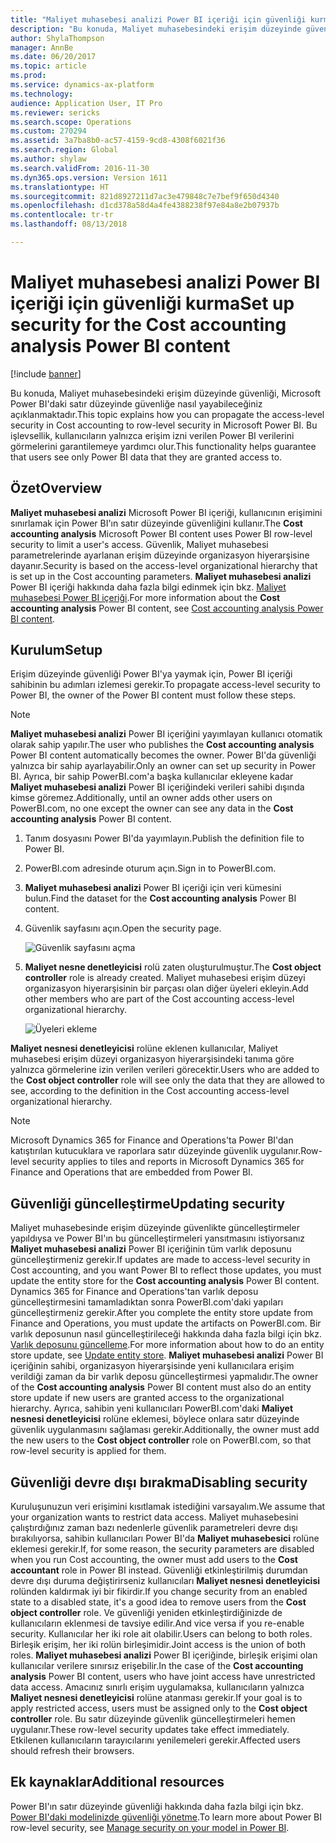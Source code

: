 ```yaml
---
title: "Maliyet muhasebesi analizi Power BI içeriği için güvenliği kurma"
description: "Bu konuda, Maliyet muhasebesindeki erişim düzeyinde güvenliği, Microsoft Power BI'daki satır düzeyinde güvenliğe nasıl yayabileceğiniz açıklanmaktadır. Bu işlevsellik, kullanıcıların yalnızca erişim izni verilen Power BI verilerini görmelerini garantilemeye yardımcı olur."
author: ShylaThompson
manager: AnnBe
ms.date: 06/20/2017
ms.topic: article
ms.prod: 
ms.service: dynamics-ax-platform
ms.technology: 
audience: Application User, IT Pro
ms.reviewer: sericks
ms.search.scope: Operations
ms.custom: 270294
ms.assetid: 3a7ba8b0-ac57-4159-9cd8-4308f6021f36
ms.search.region: Global
ms.author: shylaw
ms.search.validFrom: 2016-11-30
ms.dyn365.ops.version: Version 1611
ms.translationtype: HT
ms.sourcegitcommit: 821d8927211d7ac3e479848c7e7bef9f650d4340
ms.openlocfilehash: d1cd378a58d4a4fe4388238f97e84a8e2b07937b
ms.contentlocale: tr-tr
ms.lasthandoff: 08/13/2018

---
```


# <a name="set-up-security-for-the-cost-accounting-analysis-power-bi-content"></a><span data-ttu-id="879e7-104">Maliyet muhasebesi analizi Power BI içeriği için güvenliği kurma</span><span class="sxs-lookup"><span data-stu-id="879e7-104">Set up security for the Cost accounting analysis Power BI content</span></span>

[!include [banner](../includes/banner.md)]

<span data-ttu-id="879e7-105">Bu konuda, Maliyet muhasebesindeki erişim düzeyinde güvenliği, Microsoft Power BI'daki satır düzeyinde güvenliğe nasıl yayabileceğiniz açıklanmaktadır.</span><span class="sxs-lookup"><span data-stu-id="879e7-105">This topic explains how you can propagate the access-level security in Cost accounting to row-level security in Microsoft Power BI.</span></span> <span data-ttu-id="879e7-106">Bu işlevsellik, kullanıcıların yalnızca erişim izni verilen Power BI verilerini görmelerini garantilemeye yardımcı olur.</span><span class="sxs-lookup"><span data-stu-id="879e7-106">This functionality helps guarantee that users see only Power BI data that they are granted access to.</span></span>

## <a name="overview"></a><span data-ttu-id="879e7-107">Özet</span><span class="sxs-lookup"><span data-stu-id="879e7-107">Overview</span></span>

<span data-ttu-id="879e7-108">**Maliyet muhasebesi analizi** Microsoft Power BI içeriği, kullanıcının erişimini sınırlamak için Power BI'ın satır düzeyinde güvenliğini kullanır.</span><span class="sxs-lookup"><span data-stu-id="879e7-108">The **Cost accounting analysis** Microsoft Power BI content uses Power BI row-level security to limit a user's access.</span></span> <span data-ttu-id="879e7-109">Güvenlik, Maliyet muhasebesi parametrelerinde ayarlanan erişim düzeyinde organizasyon hiyerarşisine dayanır.</span><span class="sxs-lookup"><span data-stu-id="879e7-109">Security is based on the access-level organizational hierarchy that is set up in the Cost accounting parameters.</span></span> <span data-ttu-id="879e7-110">**Maliyet muhasebesi analizi** Power BI içeriği hakkında daha fazla bilgi edinmek için bkz. [Maliyet muhasebesi Power BI içeriği](cost-accounting-analysis-content-pack.md).</span><span class="sxs-lookup"><span data-stu-id="879e7-110">For more information about the **Cost accounting analysis** Power BI content, see [Cost accounting analysis Power BI content](cost-accounting-analysis-content-pack.md).</span></span>

## <a name="setup"></a><span data-ttu-id="879e7-111">Kurulum</span><span class="sxs-lookup"><span data-stu-id="879e7-111">Setup</span></span>
<span data-ttu-id="879e7-112">Erişim düzeyinde güvenliği Power BI'ya yaymak için, Power BI içeriği sahibinin bu adımları izlemesi gerekir.</span><span class="sxs-lookup"><span data-stu-id="879e7-112">To propagate access-level security to Power BI, the owner of the Power BI content must follow these steps.</span></span>

> [!NOTE]
> <span data-ttu-id="879e7-113">**Maliyet muhasebesi analizi** Power BI içeriğini yayımlayan kullanıcı otomatik olarak sahip yapılır.</span><span class="sxs-lookup"><span data-stu-id="879e7-113">The user who publishes the **Cost accounting analysis** Power BI content automatically becomes the owner.</span></span> <span data-ttu-id="879e7-114">Power BI'da güvenliği yalnızca bir sahip ayarlayabilir.</span><span class="sxs-lookup"><span data-stu-id="879e7-114">Only an owner can set up security in Power BI.</span></span> <span data-ttu-id="879e7-115">Ayrıca, bir sahip PowerBI.com'a başka kullanıcılar ekleyene kadar **Maliyet muhasebesi analizi** Power BI içeriğindeki verileri sahibi dışında kimse göremez.</span><span class="sxs-lookup"><span data-stu-id="879e7-115">Additionally, until an owner adds other users on PowerBI.com, no one except the owner can see any data in the **Cost accounting analysis** Power BI content.</span></span>

1. <span data-ttu-id="879e7-116">Tanım dosyasını Power BI'da yayımlayın.</span><span class="sxs-lookup"><span data-stu-id="879e7-116">Publish the definition file to Power BI.</span></span>
2. <span data-ttu-id="879e7-117">PowerBI.com adresinde oturum açın.</span><span class="sxs-lookup"><span data-stu-id="879e7-117">Sign in to PowerBI.com.</span></span>
3. <span data-ttu-id="879e7-118">**Maliyet muhasebesi analizi** Power BI içeriği için veri kümesini bulun.</span><span class="sxs-lookup"><span data-stu-id="879e7-118">Find the dataset for the **Cost accounting analysis** Power BI content.</span></span>
4. <span data-ttu-id="879e7-119">Güvenlik sayfasını açın.</span><span class="sxs-lookup"><span data-stu-id="879e7-119">Open the security page.</span></span>

    ![Güvenlik sayfasını açma](./media/CA-picture-1.png)

5. <span data-ttu-id="879e7-121">**Maliyet nesne denetleyicisi** rolü zaten oluşturulmuştur.</span><span class="sxs-lookup"><span data-stu-id="879e7-121">The **Cost object controller** role is already created.</span></span> <span data-ttu-id="879e7-122">Maliyet muhasebesi erişim düzeyi organizasyon hiyerarşisinin bir parçası olan diğer üyeleri ekleyin.</span><span class="sxs-lookup"><span data-stu-id="879e7-122">Add other members who are part of the Cost accounting access-level organizational hierarchy.</span></span>

    ![Üyeleri ekleme](./media/CA-picture-2.png)

<span data-ttu-id="879e7-124">**Maliyet nesnesi denetleyicisi** rolüne eklenen kullanıcılar, Maliyet muhasebesi erişim düzeyi organizasyon hiyerarşisindeki tanıma göre yalnızca görmelerine izin verilen verileri görecektir.</span><span class="sxs-lookup"><span data-stu-id="879e7-124">Users who are added to the **Cost object controller** role will see only the data that they are allowed to see, according to the definition in the Cost accounting access-level organizational hierarchy.</span></span>

> [!NOTE]
> <span data-ttu-id="879e7-125">Microsoft Dynamics 365 for Finance and Operations'ta Power BI'dan katıştırılan kutucuklara ve raporlara satır düzeyinde güvenlik uygulanır.</span><span class="sxs-lookup"><span data-stu-id="879e7-125">Row-level security applies to tiles and reports in Microsoft Dynamics 365 for Finance and Operations that are embedded from Power BI.</span></span>

## <a name="updating-security"></a><span data-ttu-id="879e7-126">Güvenliği güncelleştirme</span><span class="sxs-lookup"><span data-stu-id="879e7-126">Updating security</span></span>
<span data-ttu-id="879e7-127">Maliyet muhasebesinde erişim düzeyinde güvenlikte güncelleştirmeler yapıldıysa ve Power BI'ın bu güncelleştirmeleri yansıtmasını istiyorsanız **Maliyet muhasebesi analizi** Power BI içeriğinin tüm varlık deposunu güncelleştirmeniz gerekir.</span><span class="sxs-lookup"><span data-stu-id="879e7-127">If updates are made to access-level security in Cost accounting, and you want Power BI to reflect those updates, you must update the entity store for the **Cost accounting analysis** Power BI content.</span></span> <span data-ttu-id="879e7-128">Dynamics 365 for Finance and Operations'tan varlık deposu güncelleştirmesini tamamladıktan sonra PowerBI.com'daki yapıları güncelleştirmeniz gerekir.</span><span class="sxs-lookup"><span data-stu-id="879e7-128">After you complete the entity store update from Finance and Operations, you must update the artifacts on PowerBI.com.</span></span> <span data-ttu-id="879e7-129">Bir varlık deposunun nasıl güncelleştirileceği hakkında daha fazla bilgi için bkz. [Varlık deposunu güncelleme](power-bi-integration-entity-store.md#update-entity-store).</span><span class="sxs-lookup"><span data-stu-id="879e7-129">For more information about how to do an entity store update, see [Update entity store](power-bi-integration-entity-store.md#update-entity-store).</span></span> <span data-ttu-id="879e7-130">**Maliyet muhasebesi analizi** Power BI içeriğinin sahibi, organizasyon hiyerarşisinde yeni kullanıcılara erişim verildiği zaman da bir varlık deposu güncelleştirmesi yapmalıdır.</span><span class="sxs-lookup"><span data-stu-id="879e7-130">The owner of the **Cost accounting analysis** Power BI content must also do an entity store update if new users are granted access to the organizational hierarchy.</span></span> <span data-ttu-id="879e7-131">Ayrıca, sahibin yeni kullanıcıları PowerBI.com'daki **Maliyet nesnesi denetleyicisi** rolüne eklemesi, böylece onlara satır düzeyinde güvenlik uygulanmasını sağlaması gerekir.</span><span class="sxs-lookup"><span data-stu-id="879e7-131">Additionally, the owner must add the new users to the **Cost object controller** role on PowerBI.com, so that row-level security is applied for them.</span></span>

## <a name="disabling-security"></a><span data-ttu-id="879e7-132">Güvenliği devre dışı bırakma</span><span class="sxs-lookup"><span data-stu-id="879e7-132">Disabling security</span></span>
<span data-ttu-id="879e7-133">Kuruluşunuzun veri erişimini kısıtlamak istediğini varsayalım.</span><span class="sxs-lookup"><span data-stu-id="879e7-133">We assume that your organization wants to restrict data access.</span></span> <span data-ttu-id="879e7-134">Maliyet muhasebesini çalıştırdığınız zaman bazı nedenlerle güvenlik parametreleri devre dışı bırakılıyorsa, sahibin kullanıcıları Power BI'da **Maliyet muhasebesici** rolüne eklemesi gerekir.</span><span class="sxs-lookup"><span data-stu-id="879e7-134">If, for some reason, the security parameters are disabled when you run Cost accounting, the owner must add users to the **Cost accountant** role in Power BI instead.</span></span> <span data-ttu-id="879e7-135">Güvenliği etkinleştirilmiş durumdan devre dışı duruma değiştirirseniz kullanıcıları **Maliyet nesnesi denetleyicisi** rolünden kaldırmak iyi bir fikirdir.</span><span class="sxs-lookup"><span data-stu-id="879e7-135">If you change security from an enabled state to a disabled state, it's a good idea to remove users from the **Cost object controller** role.</span></span> <span data-ttu-id="879e7-136">Ve güvenliği yeniden etkinleştirdiğinizde de kullanıcıların eklenmesi de tavsiye edilir.</span><span class="sxs-lookup"><span data-stu-id="879e7-136">And vice versa if you re-enable security.</span></span> <span data-ttu-id="879e7-137">Kullanıcılar her iki role ait olabilir.</span><span class="sxs-lookup"><span data-stu-id="879e7-137">Users can belong to both roles.</span></span> <span data-ttu-id="879e7-138">Birleşik erişim, her iki rolün birleşimidir.</span><span class="sxs-lookup"><span data-stu-id="879e7-138">Joint access is the union of both roles.</span></span> <span data-ttu-id="879e7-139">**Maliyet muhasebesi analizi** Power BI içeriğinde, birleşik erişimi olan kullanıcılar verilere sınırsız erişebilir.</span><span class="sxs-lookup"><span data-stu-id="879e7-139">In the case of the **Cost accounting analysis** Power BI content, users who have joint access have unrestricted data access.</span></span> <span data-ttu-id="879e7-140">Amacınız sınırlı erişim uygulamaksa, kullanıcıların yalnızca **Maliyet nesnesi denetleyicisi** rolüne atanması gerekir.</span><span class="sxs-lookup"><span data-stu-id="879e7-140">If your goal is to apply restricted access, users must be assigned only to the **Cost object controller** role.</span></span> <span data-ttu-id="879e7-141">Bu satır düzeyinde güvenlik güncelleştirmeleri hemen uygulanır.</span><span class="sxs-lookup"><span data-stu-id="879e7-141">These row-level security updates take effect immediately.</span></span> <span data-ttu-id="879e7-142">Etkilenen kullanıcıların tarayıcılarını yenilemeleri gerekir.</span><span class="sxs-lookup"><span data-stu-id="879e7-142">Affected users should refresh their browsers.</span></span>

## <a name="additional-resources"></a><span data-ttu-id="879e7-143">Ek kaynaklar</span><span class="sxs-lookup"><span data-stu-id="879e7-143">Additional resources</span></span>
<span data-ttu-id="879e7-144">Power BI'ın satır düzeyinde güvenliği hakkında daha fazla bilgi için bkz. [Power BI'daki modelinizde güvenliği yönetme](https://powerbi.microsoft.com/en-us/documentation/powerbi-admin-rls/#manage-security-on-your-model).</span><span class="sxs-lookup"><span data-stu-id="879e7-144">To learn more about Power BI row-level security, see [Manage security on your model in Power BI](https://powerbi.microsoft.com/en-us/documentation/powerbi-admin-rls/#manage-security-on-your-model).</span></span>

